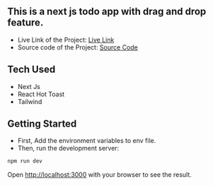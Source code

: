 ## This is a next js todo app with drag and drop feature.
- Live Link of the Project: [Live Link](https://nextjs.org/)
- Source code of the Project: [Source Code](https://nextjs.org/)

## Tech Used
- Next Js
- React Hot Toast
- Tailwind


## Getting Started
- First, Add the environment variables to env file.
- Then, run the development server:

```bash
npm run dev
```

Open [http://localhost:3000](http://localhost:3000) with your browser to see the result.
